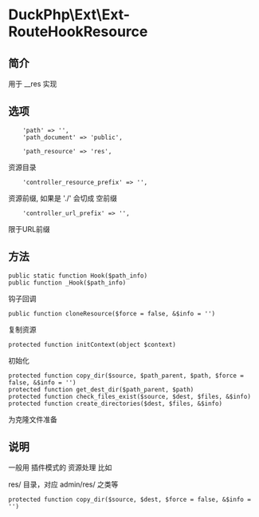 # DuckPhp\Ext\Ext-RouteHookResource

## 简介
用于 __res 实现

## 选项
        'path' => '',
        'path_document' => 'public',

        'path_resource' => 'res',
资源目录

        'controller_resource_prefix' => '',
资源前缀, 如果是 './' 会切成 空前缀

        'controller_url_prefix' => '',
限于URL前缀

## 方法

    public static function Hook($path_info)
    public function _Hook($path_info)
钩子回调

    public function cloneResource($force = false, &$info = '')
复制资源

    protected function initContext(object $context)
初始化

    protected function copy_dir($source, $path_parent, $path, $force = false, &$info = '')
    protected function get_dest_dir($path_parent, $path)
    protected function check_files_exist($source, $dest, $files, &$info)
    protected function create_directories($dest, $files, &$info)
为克隆文件准备

## 说明

一般用 插件模式的 资源处理
比如

res/ 目录，对应 admin/res/ 之类等



    protected function copy_dir($source, $dest, $force = false, &$info = '')

